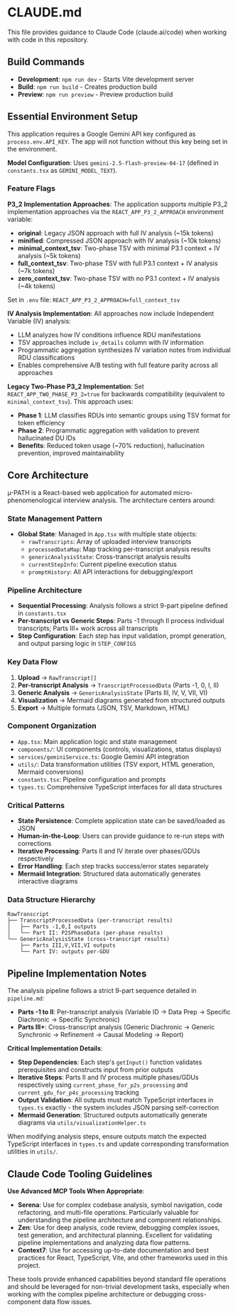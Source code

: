 # CLAUDE.md

This file provides guidance to Claude Code (claude.ai/code) when working with code in this repository.

## Build Commands

- **Development**: `npm run dev` - Starts Vite development server
- **Build**: `npm run build` - Creates production build  
- **Preview**: `npm run preview` - Preview production build

## Essential Environment Setup

This application requires a Google Gemini API key configured as `process.env.API_KEY`. The app will not function without this key being set in the environment.

**Model Configuration**: Uses `gemini-2.5-flash-preview-04-17` (defined in `constants.tsx` as `GEMINI_MODEL_TEXT`).

### Feature Flags

**P3_2 Implementation Approaches**: The application supports multiple P3_2 implementation approaches via the `REACT_APP_P3_2_APPROACH` environment variable:

- **original**: Legacy JSON approach with full IV analysis (~15k tokens)
- **minified**: Compressed JSON approach with IV analysis (~10k tokens)  
- **minimal_context_tsv**: Two-phase TSV with minimal P3.1 context + IV analysis (~5k tokens)
- **full_context_tsv**: Two-phase TSV with full P3.1 context + IV analysis (~7k tokens)
- **zero_context_tsv**: Two-phase TSV with no P3.1 context + IV analysis (~4k tokens)

Set in `.env` file: `REACT_APP_P3_2_APPROACH=full_context_tsv`

**IV Analysis Implementation**: All approaches now include Independent Variable (IV) analysis:
- LLM analyzes how IV conditions influence RDU manifestations
- TSV approaches include `iv_details` column with IV information
- Programmatic aggregation synthesizes IV variation notes from individual RDU classifications
- Enables comprehensive A/B testing with full feature parity across all approaches

**Legacy Two-Phase P3_2 Implementation**: Set `REACT_APP_TWO_PHASE_P3_2=true` for backwards compatibility (equivalent to `minimal_context_tsv`). This approach uses:
- **Phase 1**: LLM classifies RDUs into semantic groups using TSV format for token efficiency
- **Phase 2**: Programmatic aggregation with validation to prevent hallucinated DU IDs
- **Benefits**: Reduced token usage (~70% reduction), hallucination prevention, improved maintainability

## Core Architecture

µ-PATH is a React-based web application for automated micro-phenomenological interview analysis. The architecture centers around:

### State Management Pattern
- **Global State**: Managed in `App.tsx` with multiple state objects:
  - `rawTranscripts`: Array of uploaded interview transcripts
  - `processedDataMap`: Map tracking per-transcript analysis results  
  - `genericAnalysisState`: Cross-transcript analysis results
  - `currentStepInfo`: Current pipeline execution status
  - `promptHistory`: All API interactions for debugging/export

### Pipeline Architecture
- **Sequential Processing**: Analysis follows a strict 9-part pipeline defined in `constants.tsx`
- **Per-transcript vs Generic Steps**: Parts -1 through II process individual transcripts; Parts III+ work across all transcripts
- **Step Configuration**: Each step has input validation, prompt generation, and output parsing logic in `STEP_CONFIGS`

### Key Data Flow
1. **Upload** → `RawTranscript[]` 
2. **Per-transcript Analysis** → `TranscriptProcessedData` (Parts -1, 0, I, II)
3. **Generic Analysis** → `GenericAnalysisState` (Parts III, IV, V, VII, VI)
4. **Visualization** → Mermaid diagrams generated from structured outputs
5. **Export** → Multiple formats (JSON, TSV, Markdown, HTML)

### Component Organization
- `App.tsx`: Main application logic and state management
- `components/`: UI components (controls, visualizations, status displays)
- `services/geminiService.ts`: Google Gemini API integration
- `utils/`: Data transformation utilities (TSV export, HTML generation, Mermaid conversions)
- `constants.tsx`: Pipeline configuration and prompts
- `types.ts`: Comprehensive TypeScript interfaces for all data structures

### Critical Patterns
- **State Persistence**: Complete application state can be saved/loaded as JSON
- **Human-in-the-Loop**: Users can provide guidance to re-run steps with corrections
- **Iterative Processing**: Parts II and IV iterate over phases/GDUs respectively
- **Error Handling**: Each step tracks success/error states separately
- **Mermaid Integration**: Structured data automatically generates interactive diagrams

### Data Structure Hierarchy
```
RawTranscript
├── TranscriptProcessedData (per-transcript results)
│   ├── Parts -1,0,I outputs
│   └── Part II: P2SPhaseData (per-phase results)
└── GenericAnalysisState (cross-transcript results)
    ├── Parts III,V,VII,VI outputs  
    └── Part IV: outputs per-GDU
```

## Pipeline Implementation Notes

The analysis pipeline follows a strict 9-part sequence detailed in `pipeline.md`:
- **Parts -1 to II**: Per-transcript analysis (Variable ID → Data Prep → Specific Diachronic → Specific Synchronic)  
- **Parts III+**: Cross-transcript analysis (Generic Diachronic → Generic Synchronic → Refinement → Causal Modeling → Report)

**Critical Implementation Details**:
- **Step Dependencies**: Each step's `getInput()` function validates prerequisites and constructs input from prior outputs
- **Iterative Steps**: Parts II and IV process multiple phases/GDUs respectively using `current_phase_for_p2s_processing` and `current_gdu_for_p4s_processing` tracking
- **Output Validation**: All outputs must match TypeScript interfaces in `types.ts` exactly - the system includes JSON parsing self-correction
- **Mermaid Generation**: Structured outputs automatically generate diagrams via `utils/visualizationHelper.ts`

When modifying analysis steps, ensure outputs match the expected TypeScript interfaces in `types.ts` and update corresponding transformation utilities in `utils/`.

## Claude Code Tooling Guidelines

**Use Advanced MCP Tools When Appropriate**:
- **Serena**: Use for complex codebase analysis, symbol navigation, code refactoring, and multi-file operations. Particularly valuable for understanding the pipeline architecture and component relationships.
- **Zen**: Use for deep analysis, code review, debugging complex issues, test generation, and architectural planning. Excellent for validating pipeline implementations and analyzing data flow patterns.
- **Context7**: Use for accessing up-to-date documentation and best practices for React, TypeScript, Vite, and other frameworks used in this project.

These tools provide enhanced capabilities beyond standard file operations and should be leveraged for non-trivial development tasks, especially when working with the complex pipeline architecture or debugging cross-component data flow issues.
